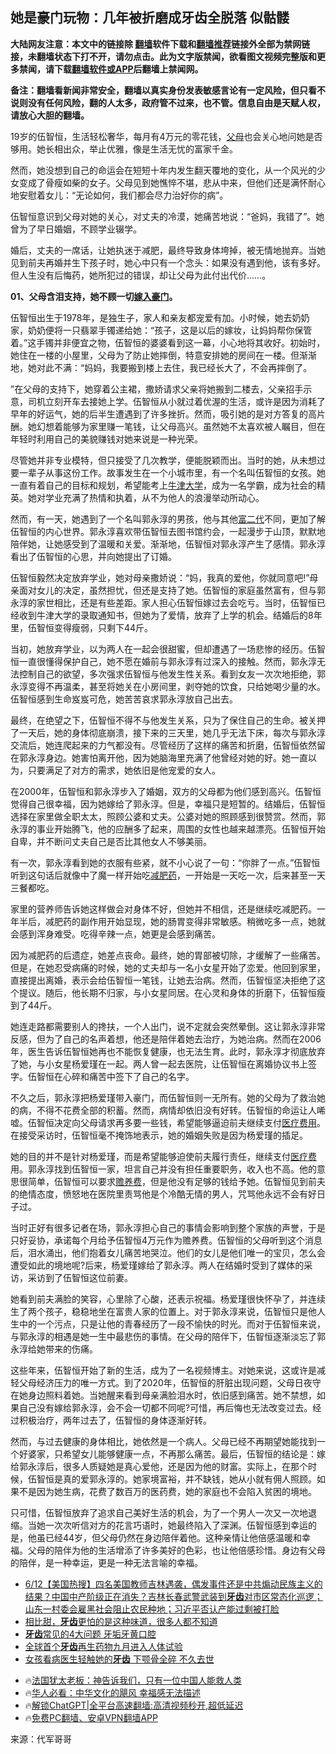  <!-- 面包屑导航 --> <h2>她是豪门玩物：几年被折磨成牙齿全脱落 似骷髅</h2> <p class="notice"><b>大陆网友注意：本文中的链接除 <a href="https://github.com/bannedbook/fanqiang" >翻墙</a>软件下载和<a href="https://github.com/killgcd/justmysocks/blob/master/README.md">翻墙推荐</a>链接外全部为禁网链接，未翻墙状态下打不开，请勿点击。此为文字版禁闻，欲看图文视频完整版和更多禁闻，请下载<a href="https://github.com/bannedbook/fanqiang">翻墙软件或APP</a>后翻墙上禁闻网。</p><p>备注：翻墙看新闻非常安全，翻墙以真实身份发表敏感言论有一定风险，但只看不说则没有任何风险，翻的人太多，政府管不过来，也不管。信息自由是天赋人权，请放心大胆的翻墙。</b></p>  <div class="entry"> <p>19岁的伍智恒，生活轻松奢华，每月有4万元的零花钱，<a href="https://www.bannedbook.org/bnews/tag/%e7%88%b6%e6%af%8d/" class="st_tag internal_tag" rel="tag" title="标签 父母 下的日志">父母</a>也会关心地问她是否够用。她长相出众，举止优雅，像是生活无忧的富家千金。</p> <p>然而，她没想到自己的命运会在短短十年内发生翻天覆地的变化，从一个风光的少女变成了骨瘦如柴的女子。父母见到她憔悴不堪，悲从中来，但他们还是满怀耐心地安慰着女儿：“无论如何，我们都会尽力治好你的病”。</p> <p>伍智恒意识到父母对她的关心，对丈夫的冷漠，她痛苦地说：“爸妈，我错了”。她曾为了早日婚姻，不顾学业辍学。</p> <p>婚后，丈夫的一席话，让她执迷于减肥，最终导致身体垮掉，被无情地抛弃。当她见到前夫再婚并生下孩子时，她心中只有一个念头：如果没有遇到他，该有多好。但人生没有后悔药，她所犯过的错误，却让父母为此付出代价&#8230;&#8230;。</p> <p><strong>01、父母含泪支持，她不顾一切<a href="https://www.bannedbook.org/bnews/tag/%e5%ab%81%e5%85%a5%e8%b1%aa%e9%97%a8/" class="st_tag internal_tag" rel="tag" title="标签 嫁入豪门 下的日志">嫁入豪门</a>。</strong></p> <p>伍智恒出生于1978年，是独生子，家人和亲友都宠爱有加。小时候，她去奶奶家，奶奶便将一只翡翠手镯递给她：“孩子，这是以后的嫁妆，让妈妈帮你保管着。”这手镯并非便宜之物，伍智恒的婆婆看到这一幕，小心地将其收好。初始时，她住在一楼的小屋里，父母为了防止她摔倒，特意安排她的房间在一楼。但渐渐地，她对此不满：“妈妈，我要搬到楼上去住，我已经长大了，不会再摔倒了。</p>  <p>”在父母的支持下，她穿着公主裙，撒娇请求父亲将她搬到二楼去，父亲招手示意，司机立刻开车去接她上学。伍智恒从小就过着优渥的生活，或许是因为消耗了早年的好运气，她的后半生遭遇到了许多挫折。然而，吸引她的是对方答复的高片酬。她幻想着能够为家里赚一笔钱，让父母高兴。虽然她不太喜欢被人瞩目，但在年轻时利用自己的美貌赚钱对她来说是一种光荣。</p> <p>尽管她并非专业模特，但只接受了几次教学，便能脱颖而出。当时的她，从未想过要一辈子从事这份工作。故事发生在一个小城市里，有一个名叫伍智恒的女孩。她一直有着自己的目标和规划，希望能考上<a href="https://www.bannedbook.org/bnews/tag/%e7%89%9b%e6%b4%a5%e5%a4%a7%e5%ad%a6/" class="st_tag internal_tag" rel="tag" title="标签 牛津大学 下的日志">牛津大学</a>，成为一名学霸，成为社会的精英。她对学业充满了热情和执着，从不为他人的浪漫举动所动心。</p> <p>然而，有一天，她遇到了一个名叫郭永淳的男孩，他与其他<a href="https://www.bannedbook.org/bnews/tag/%e5%af%8c%e4%ba%8c%e4%bb%a3/" class="st_tag internal_tag" rel="tag" title="标签 富二代 下的日志">富二代</a>不同，更加了解伍智恒的内心世界。郭永淳喜欢带伍智恒去图书馆约会，一起漫步于山顶，默默地陪伴她，让她感受到了温暖和关爱。渐渐地，伍智恒对郭永淳产生了感情。郭永淳看出了伍智恒的心思，并向她提出了订婚。</p> <p>伍智恒毅然决定放弃学业，她对母亲撒娇说：“妈，我真的爱他，你就同意吧!”母亲面对女儿的决定，虽然担忧，但还是支持了她。伍智恒的家庭虽然富有，但与郭永淳的家世相比，还是有些差距。家人担心伍智恒嫁过去会吃亏。当时，伍智恒已经收到牛津大学的录取通知书，但她为了爱情，放弃了上学的机会。结婚后的8年里，伍智恒变得瘦弱，只剩下44斤。</p> <p>当初，她放弃学业，以为两人在一起会很甜蜜，但却遭遇了一场悲惨的经历。伍智恒一直很懂得保护自己，她不愿在婚前与郭永淳有过深入的接触。然而，郭永淳无法控制自己的欲望，多次强求伍智恒与他发生性关系。看到女友一次次地拒绝，郭永淳变得不再温柔，甚至将她关在小房间里，剥夺她的饮食，只给她喝少量的水。伍智恒感到生命岌岌可危，她苦苦哀求郭永淳放自己出去。</p> <p>最终，在绝望之下，伍智恒不得不与他发生关系，只为了保住自己的生命。被关押了一天后，她的身体彻底崩溃，接下来的三天里，她几乎无法下床，每次与郭永淳交流后，她连爬起来的力气都没有。尽管经历了这样的痛苦和折磨，伍智恒依然留在郭永淳身边。她害怕离开他，因为她脑海里充满了他曾经对她的好。她一直以为，只要满足了对方的需求，她依旧是他宠爱的女人。</p>  <p>在2000年，伍智恒和郭永淳步入了婚姻，双方的父母都为他们感到高兴。伍智恒觉得自己很幸福，因为她嫁给了郭永淳。但是，幸福只是短暂的。结婚后，伍智恒选择在家里做全职太太，照顾公婆和丈夫。公婆对她的照顾感到很赞赏。然而，郭永淳的事业开始腾飞，他的应酬多了起来，周围的女性也越来越漂亮。伍智恒开始自卑，并不断问丈夫自己是否比其他女人不够美丽。</p> <p>有一次，郭永淳看到她的衣服有些紧，就不小心说了一句：“你胖了一点。”伍智恒听到这句话后就像中了魔一样开始吃<a href="https://www.bannedbook.org/bnews/tag/%E5%87%8F%E8%82%A5%E8%8D%AF/" class="st_tag internal_tag" rel="tag" title="标签 减肥药 下的日志">减肥药</a>，一开始是一天吃一次，后来甚至一天三餐都吃。</p> <p>家里的营养师告诉她这样做会对身体不好，但她并不相信，还是继续吃减肥药。一年半后，减肥药的副作用开始显现，她的肠胃变得非常敏感。稍微吃多一点，她就会感到浑身难受。吃得辛辣一点，她更是会感到痛苦。</p> <p>因为减肥药的后遗症，她差点丧命。最终，她的胃部被切除，才缓解了一些痛苦。但是，在她忍受病痛的时候，她的丈夫却与一名小女星开始了恋爱。他回到家里，直接提出离婚，表示会给伍智恒一笔钱，让她去治病。然而，伍智恒坚决拒绝了这个提议。随后，他长期不归家，与小女星同居。在心灵和身体的折磨下，伍智恒瘦到了44斤。</p> <p>她连走路都需要别人的搀扶，一个人出门，说不定就会突然晕倒。这让郭永淳非常反感，但为了自己的名声着想，他还是陪伴着她去治疗，为她治病。然而在2006年，医生告诉伍智恒她再也不能恢复健康，也无法生育。此时，郭永淳才彻底放弃了她，与小女星杨爱瑾在一起。两人曾一起去医院，让伍智恒在离婚协议书上签字。伍智恒在心碎和痛苦中签下了自己的名字。</p> <p>不久之后，郭永淳把杨爱瑾带入豪门，而伍智恒则一无所有。她的父母为了救治她的病，不得不花费全部的积蓄。然而，病情却依旧没有好转。伍智恒的命运让人唏嘘。伍智恒决定向父母请求再多要一些钱，希望能够逼迫前夫继续支付<a href="https://www.bannedbook.org/bnews/tag/%E5%8C%BB%E7%96%97%E8%B4%B9%E7%94%A8/" class="st_tag internal_tag" rel="tag" title="标签 医疗费用 下的日志">医疗费用</a>。在接受采访时，伍智恒毫不掩饰地表示，她的婚姻失败是因为杨爱瑾的插足。</p>  <p>她的目的并不是针对杨爱瑾，而是希望能够迫使前夫履行责任，继续支付<a href="https://www.bannedbook.org/bnews/tag/%E5%8C%BB%E7%96%97%E8%B4%B9/" class="st_tag internal_tag" rel="tag" title="标签 医疗费 下的日志">医疗费</a>用。郭永淳找到伍智恒一家，坦言自己并没有担任重要职务，收入也不高。他的意思很简单，伍智恒可以要求<a href="https://www.bannedbook.org/bnews/tag/%E8%B5%A1%E5%85%BB%E8%B4%B9/" class="st_tag internal_tag" rel="tag" title="标签 赡养费 下的日志">赡养费</a>，但是他没有足够的钱给予她。伍智恒见到前夫的绝情态度，愤怒地在医院里责骂他是个冷酷无情的男人，咒骂他永远不会有好日子过。</p> <p>当时正好有很多记者在场，郭永淳担心自己的事情会影响到整个家族的声誉，于是只好妥协，承诺每个月给予伍智恒4万元作为赡养费。伍智恒的父母听到这个消息后，泪水涌出，他们抱着女儿痛苦地哭泣。他们的女儿是他们唯一的宝贝，怎么会遭受如此的境地呢?后来，杨爱瑾嫁给了郭永淳。两人在结婚时受到了媒体的采访，采访到了伍智恒这位前妻。</p> <p>她看到前夫满脸的笑容，心里除了心酸，还表示祝福。杨爱瑾很快怀孕了，并连续生了两个孩子，稳稳地坐在富贵人家的位置上。对于郭永淳来说，伍智恒只是他人生中的一个污点，只是让他的青春经历了一段不愉快的时光。而对于伍智恒来说，与郭永淳的相遇是她一生中最悲伤的事情。在父母的陪伴下，伍智恒逐渐淡忘了郭永淳给她带来的伤痛。</p> <p>这些年来，伍智恒开始了新的生活，成为了一名视频博主。对她来说，这或许是减轻父母经济压力的唯一方式。到了2020年，伍智恒的肝脏出现问题，父母日夜守在她身边照料着她。当她醒来看到母亲满脸泪水时，依旧感到痛苦。她不禁想，如果自己没有嫁给郭永淳，会不会一切都不同呢?可惜，再后悔也无法改变过去。经过积极治疗，两年过去了，伍智恒的身体逐渐好转。</p> <p>然而，与过去健康的身体相比，她依然是一个病人。父母已经不再期望她能找到一个好婆家，只希望女儿能够健康一点，不再那么痛苦。最后，伍智恒的结论是：嫁给郭永淳后，很多人质疑她是真心爱他，还是因为他的财富。实际上，在那个时候，伍智恒是真的爱郭永淳的。她家境富裕，并不缺钱，她从小就有佣人照顾。如果不是因为她生病，花费了数百万的医药费，她的家庭也不会陷入贫困的境地。</p> <p>只可惜，伍智恒放弃了追求自己美好生活的机会，为了一个男人一次又一次地退缩。当她一次次听信对方的花言巧语时，她最终陷入了深渊。伍智恒感到幸运的是，他虽已经44岁，但父母仍然在身边陪伴着他。这种亲情让他倍感温暖和幸福。父母的陪伴为他的生活增添了许多美好的色彩，也让他倍感珍惜。身边有父母的陪伴，是一种幸运，更是一种无法言喻的幸福。</p>  <!--<div id="taboola-mid-1"></div>--><ul class='op-related-articles' title='相关阅读'> <li><a href='https://www.bannedbook.org/bnews/bannedvideo/20240613/2049372.html' target='_blank'>6/12【美国热搜】四名美国教师吉林遇袭，偶发事件还是中共煽动民族主义的结果？中国中产阶级正在消失？吉林长春武警武装到<b>牙齿</b>对市区常态化巡逻；山东一村委会雇黑社会阻止农民种地；习近平否认产能过剩被打脸</a></li> <li><a href='https://www.bannedbook.org/bnews/health/20240608/2047337.html' target='_blank'>相比甜，<b>牙齿</b>更怕的是这种味道，很多人都不知道</a></li> <li><a href='https://www.bannedbook.org/bnews/sohnews/20240606/2046428.html' target='_blank'><b>牙齿</b>常见的4大问题  牙垢牙黄口腔</a></li> <li><a href='https://www.bannedbook.org/bnews/cnnews/20240605/2045978.html' target='_blank'>全球首个<b>牙齿</b>再生药物九月进入人体试验</a></li> <li><a href='https://www.bannedbook.org/bnews/lifebaike/20240602/2044565.html' target='_blank'>女孩看病医生轻触她的<b>牙齿</b> 下颚骨全碎 不久去世</a></li> </ul> <ul class="texttj"> <li>🔥<a href="https://www.bannedbook.org/bnews/ssgc/20230219/1850782.html" target="_blank">法国犹太老板：神告诉我们，只有一位中国人能救人类</a></li> <li>🔥<a href="https://www.bannedbook.org/bnews/comments/20220220/1694796.html" target="_blank">华人必看：中华文化的飓风 幸福感无法描述</a></li> <li>🔥<a href="https://github.com/bannedbook/fanqiang/wiki/V2ray%E6%9C%BA%E5%9C%BA" target="_blank">解锁ChatGPT|全平台高速翻墙:高清视频秒开,超低延迟</a></li> <li>🔥<a href="https://github.com/bannedbook/fanqiang/wiki/%E7%A6%81%E9%97%BB%E7%BD%91%E5%AE%89%E5%8D%93%E7%BF%BB%E5%A2%99%E6%96%B0%E9%97%BBAPP" target="_blank">免费PC翻墙、安卓VPN翻墙APP</a></li> </ul><p class="src-info">来源：代军哥哥 </p><a name='sharetosocial'></a> <div style="margin-bottom:5px;padding-bottom:5px;clear:both"> <div id="archive-pix-1" class="banner-ads"> <!-- AuctionX Display platform tag START --> <div id="27602x728x90x621x_ADSLOT1" clicktrack="%%CLICK_URL_ESC%%"></div>  <!-- AuctionX Display platform tag END --> </div> <div id="archive-pix-2" class="banner-ads"> <!-- AuctionX Display platform tag START --> <div id="27556x300x250x621x_ADSLOT1" clicktrack="%%CLICK_URL_ESC%%" style="margin:0 auto;text-align:center"></div>  <!-- AuctionX Display platform tag END --> </div> </div>  <div id="archive-pix-1" class="banner-ads"> <!-- AuctionX Display platform tag START --> <div id="27603x728x90x621x_ADSLOT1" clicktrack="%%CLICK_URL_ESC%%"></div>  <!-- AuctionX Display platform tag END --> </div> </div><!--END ENTRY--> 